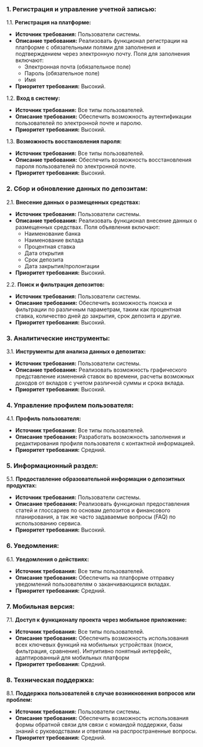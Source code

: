 ### 1. Регистрация и управление учетной записью:

1.1. **Регистрация на платформе:**

- **Источник требования:** Пользователи системы.
- **Описание требования:** Реализовать функционал регистрации на платформе с обязательными полями для заполнения и
  подтверждением через электронную почту. Поля для заполнения включают:
    - Электронная почта (обязательное поле)
    - Пароль (обязательное поле)
    - Имя
- **Приоритет требования:** Высокий.

1.2. **Вход в систему:**

- **Источник требования:** Все типы пользователей.
- **Описание требования:** Обеспечить возможность аутентификации пользователей по электронной почте и паролю.
- **Приоритет требования:** Высокий.

1.3. **Возможность восстановления пароля:**

- **Источник требования:** Все типы пользователей.
- **Описание требования:** Обеспечить возможность восстановления пароля пользователей по электронной почте.
- **Приоритет требования:** Высокий.

### 2. Сбор и обновление данных по депозитам:

2.1. **Внесение данных о размещенных средствах:**

- **Источник требования:** Пользователи системы.
- **Описание требования:** Реализовать функционал внесение данных о размещенных средствах. Поля объявления
  включают:
    - Наименование банка
    - Наименование вклада
    - Процентная ставка
    - Дата открытия
    - Срок депозита
    - Дата закрытия/пролонгации
- **Приоритет требования:** Высокий.

2.2. **Поиск и фильтрация депозитов:**

- **Источник требования:** Пользователи системы.
- **Описание требования:** Обеспечить возможность поиска и фильтрации по различным параметрам, таким как
  процентная ставка, количество дней до закрытия, срок депозита и другие.
- **Приоритет требования:** Высокий.

### 3. Аналитические инструменты:

3.1. **Инструменты для анализа данных о депозитах:**

- **Источник требования:** Пользователи системы.
- **Описание требования:** Реализовать возможность графического представление изменений ставок во времени, 
  расчеты возможных доходов от вкладов с учетом различной суммы и срока вклада.
- **Приоритет требования:** Высокий.

### 4. Управление профилем пользователя:

4.1. **Профиль пользователя:**

- **Источник требования:** Все типы пользователей.
- **Описание требования:** Разработать возможность заполнения и редактирования профиля пользователя с контактной
  информацией.
- **Приоритет требования:** Средний.

### 5. Информационный раздел:

5.1. **Предоставление образовательной информации о депозитных продуктах:**

- **Источник требования:** Пользователи системы.
- **Описание требования:** Реализовать функционал предоставления статей и глоссариев по основам депозитов и финансового 
  планирования, а так же часто задаваемые вопросы (FAQ) по использованию сервиса.
- **Приоритет требования:** Высокий.

### 6. Уведомления:

6.1. **Уведомления о действиях:**

- **Источник требования:** Все типы пользователей.
- **Описание требования:** Обеспечить на платформе отправку уведомлений пользователям о заканчивающихся вкладах.
- **Приоритет требования:** Средний.

### 7. Мобильная версия:

7.1. **Доступ к функционалу проекта через мобильное приложение:**

- **Источник требования:** Все типы пользователей.
- **Описание требования:** Обеспечить возможность использования всех ключевых функций на мобильных устройствах 
  (поиск, фильтрация, сравнение). Интуитивно понятный интерфейс, адаптированный для мобильных платформ
- **Приоритет требования:** Средний.

### 8. Техническая поддержка:

8.1. **Поддержка пользователей в случае возникновения вопросов или проблем:**

- **Источник требования:** Пользователи системы.
- **Описание требования:** Обеспечить возможность использования формы обратной связи для связи с командой поддержки,
  базы знаний с руководствами и ответами на распространенные вопросы.
- **Приоритет требования:** Средний.